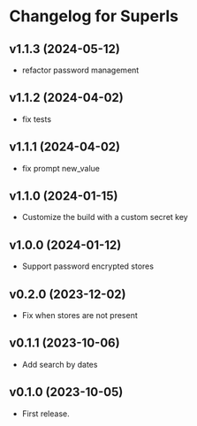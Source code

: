 # Changelog for Superls

## v1.1.3  (2024-05-12)
 * refactor password management

## v1.1.2  (2024-04-02)
 * fix tests

## v1.1.1  (2024-04-02)
 * fix prompt new_value

## v1.1.0  (2024-01-15)

 * Customize the build with a custom secret key

## v1.0.0 (2024-01-12)

 * Support password encrypted stores 

## v0.2.0 (2023-12-02)

 * Fix when stores are not present

## v0.1.1 (2023-10-06)

 * Add search by dates

## v0.1.0 (2023-10-05)

  * First release.
